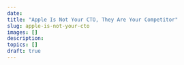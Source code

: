 ```yaml
---
date: 
title: "Apple Is Not Your CTO, They Are Your Competitor"
slug: apple-is-not-your-cto
images: []
description: 
topics: []
draft: true
---
```


